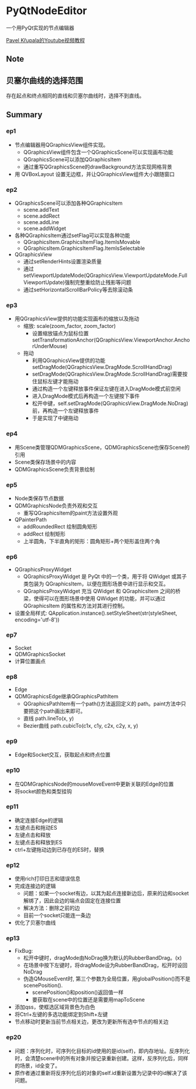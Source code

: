 # PyQtNodeEditor
一个用PyQt实现的节点编辑器

[Pavel Křupala的Youtube视频教程](https://www.youtube.com/watch?v=xbTLhMJARrk&list=PLZSNHzwDCOggHLThIbCxUhWTgrKVemZkz)

## Note
## 贝塞尔曲线的选择范围
存在起点和终点相同的直线和贝塞尔曲线时，选择不到直线。

## Summary
### ep1
- 节点编辑器用QGraphicsView组件实现。
    - QGraphicsView组件包含一个QGraphicsScene可以实现画布功能
    - QGraphicsScene可以添加QGraphicsItem
    - 通过重写QGraphicsScene的drawBackground方法实现网格背景
- 用 QVBoxLayout 设置无边框，并让QGraphicsView组件大小跟随窗口

### ep2
- QGraphicsScene可以添加各种QGraphicsItem
    - scene.addText
    - scene.addRect
    - scene.addLine
    - scene.addWidget
- 各种QGraphicsItem通过setFlag可以实现各种功能
    - QGraphicsItem.GraphicsItemFlag.ItemIsMovable
    - QGraphicsItem.GraphicsItemFlag.ItemIsSelectable
- QGraphicsView
    - 通过setRenderHints设置渲染质量
    - 通过setViewportUpdateMode(QGraphicsView.ViewportUpdateMode.FullViewportUpdate)强制完整重绘防止残影等问题
    - 通过setHorizontalScrollBarPolicy等去除滚动条

### ep3
- 用QGraphicsView提供的功能实现画布的缩放以及拖动
    - 缩放: scale(zoom_factor, zoom_factor)
        - 设置缩放锚点为鼠标位置 setTransformationAnchor(QGraphicsView.ViewportAnchor.AnchorUnderMouse)
    - 拖动
        - 利用QGraphicsView提供的功能setDragMode(QGraphicsView.DragMode.ScrollHandDrag)
        - setDragMode(QGraphicsView.DragMode.ScrollHandDrag)需要按住鼠标左键才能拖动
        - 通过构造一个左键释放事件保证左键在进入DragMode模式前空闲
        - 进入DragMode模式后再构造一个左键按下事件
        - 松开中键，self.setDragMode(QGraphicsView.DragMode.NoDrag)前，再构造一个左键释放事件
        - 于是实现了中键拖动

### ep4
- 用Scene类管理QDMGraphicsScene，QDMGraphicsScene也保存Scene的引用
- Scene类保存场景中的内容
- QDMGraphicsScene负责背景绘制

### ep5
- Node类保存节点数据
- QDMGraphicsNode负责外观和交互
    - 重写QGraphicsItem的paint方法设置外观
- QPainterPath
    - addRoundedRect 绘制圆角矩形
    - addRect 绘制矩形
    - 上半圆角，下半直角的矩形：圆角矩形+两个矩形盖住两个角

### ep6
- QGraphicsProxyWidget
    - QGraphicsProxyWidget 是 PyQt 中的一个类，用于将 QWidget 或其子类包装为 QGraphicsItem，以便在图形场景中进行显示和交互。  
    - QGraphicsProxyWidget 充当 QWidget 和 QGraphicsItem 之间的桥梁，使得可以在图形场景中使用 QWidget 的功能，并可以通过 QGraphicsItem 的属性和方法对其进行控制。
- 设置全局样式: QApplication.instance().setStyleSheet(str(styleSheet, encoding='utf-8'))

### ep7
- Socket
- QDMGraphicsSocket
- 计算位置画点

### ep8
- Edge
- QDMGraphicsEdge继承QGraphicsPathItem
    - QGraphicsPathItem有一个path()方法返回定义的 path。paint方法中只要把这个path画出来即可。
    - 直线 path.lineTo(x, y)
    - Bezier曲线 path.cubicTo(c1x, c1y, c2x, c2y, x, y)

### ep9
- Edge和Socket交互，获取起点和终点位置

### ep10
- 在QDMGraphicsNode的mouseMoveEvent中更新关联的Edge的位置
- 将socket颜色和类型挂钩

### ep11
- 确定连接Edge的逻辑
- 左键点击和拖动ES
- 左键点击和释放 
- 左键点击和释放到ES 
- ctrl+左键拖动边到已存在的ES时，替换

### ep12
- 使用rich打印日志和错误信息
- 完成连接边的逻辑
    - 问题：如果一个socket有边，以其为起点连接新边后，原来的边和socket解绑了，因此会边的端点会固定在连接位置
    - 解决方法：删除之前的边
    - 目前一个socket只能连一条边
- 优化了贝塞尔曲线

### ep13
- FixBug: 
    - 松开中键时，dragMode由NoDrag换为默认的RubberBandDrag。(x)
    - 在场景中按下左键时，将dragMode设为RubberBandDrag，松开时设回NoDrag
    - 伪造QMouseEvent时, 第三个参数为全局位置，用globalPosition()而不是scenePosition().
        - scenePosition()和position()返回值一样
        - 要获取在scene中的位置还是需要用mapToScene
- 添加qss，使框选区域背景色为白色
- 将Ctrl+左键的多选功能绑定到Shift+左键
- 节点移动时更新当前节点相关边，更改为更新所有选中节点的相关边

### ep20
- 问题：序列化时，可序列化目标的id使用的是id(self)，即内存地址。反序列化时，会清楚scene中的所有对象并按记录重新创建。这样，反序列化后，同样的场景，id全变了。
- 原作者通过重新将反序列化后的对象的self.id重新设置为记录中的id解决了该问题。